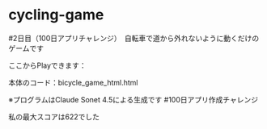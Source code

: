 # cycling-game
#2日目（100日アプリチャレンジ）　自転車で道から外れないように動くだけのゲームです

ここからPlayできます：

本体のコード：bicycle_game_html.html

※プログラムはClaude Sonet 4.5による生成です #100日アプリ作成チャレンジ

私の最大スコアは622でした
